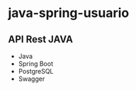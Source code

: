 # java-spring-usuario

<h2>API Rest JAVA</h2>
<ul>
<li>Java</li>
<li>Spring Boot</li>
<li>PostgreSQL</li>
<li>Swagger</li>
</ul>
